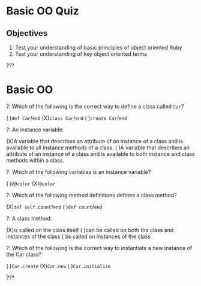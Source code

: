 # Basic OO Quiz
## Objectives

1. Test your understanding of basic principles of object oriented Ruby
2. Test your understanding of key object oriented terms 

???

# Basic OO

?: Which of the following is the correct way to define a class called `Car`? 

( )`def Car`/`end` (X)`class Car`/`end` ( )`create Car`/`end`

?: An instance variable: 

(X)A variable that describes an attribute of an instance of a class and is available to all instance methods of a class.
( )A variable that describes an attribute of an instance of a class and is available to both instance and class methods within a class. 

?: Which of the following variables is an instance variable? 

( )`@@color`
(X)`@color`

?: Which of the following method definitions defines a class method?

(X)`def self.count`/`end`
( )`def count`/`end`

?: A class method:

(X)is called on the class itself
( )can be called on both the class and instances of the class
( )is called on instances of the class

?: Which of the following is the correct way to instantiate a new instance of the Car class?

( )`Car.create`
(X)`Car.new`
( )`Car.initialize`

???